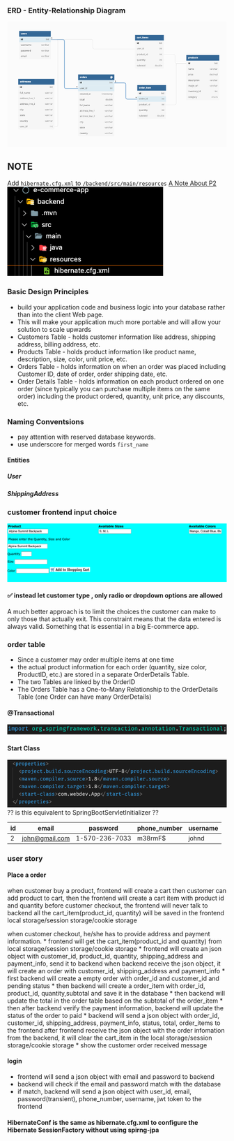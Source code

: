 ### ERD - Entity-Relationship Diagram
<!-- <iframe
  src="https://dbdiagram.io/d/62733e857f945876b6bb6479"
  style="width:100%; height:100%;"
></iframe> -->
![](/backend/images/database/Screen%20Shot%202022-05-15%20at%204.56.54%20AM.png)

## NOTE
Add `hibernate.cfg.xml` to `/backend/src/main/resources`
[A Note About P2](https://github.com/220328-Java-Full-Stack-AWS/Curriculum-Notes/blob/main/P2.md)
![](./images/database/Screen%20Shot%202022-05-04%20at%209.14.08%20PM.png)

### Basic Design Principles
* build your application code and business logic into your database rather than into the client Web page.
* This will make your application much more portable and will allow your solution to scale upwards
* Customers Table - holds customer information like address, shipping address, billing address, etc.
* Products Table - holds product information like product name, description, size, color, unit price, etc.
* Orders Table - holds information on when an order was placed including Customer ID, date of order, order shipping date, etc.
* Order Details Table - holds information on each product ordered on one order (since typically you can purchase multiple items on the same order) including the product ordered, quantity, unit price, any discounts, etc.

### Naming Conventsions
* pay attention with reserved database keywords.
* use underscore for merged words `first_name`



#### Entities
##### User
##### ShippingAddress

### customer frontend input choice
![](./images/database/Screen%20Shot%202022-05-07%20at%2011.25.11%20AM.png)
#### ✅  instead let customer type , only radio or dropdown options are allowed
A much better approach is to limit the choices the customer can make to only those that actually exit. This constraint means that the data entered is always valid. Something that is essential in a big E-commerce app.

### order table
* Since a customer may order multiple items at one time
* the actual product information for each order (quantity, size color, ProductID, etc.) are stored in a separate OrderDetails Table. 
* The two Tables are linked by the OrderID 
* The Orders Table has a One-to-Many Relationship to the OrderDetails Table (one Order can have many OrderDetails)

#### @Transactional
![](/backend/images/spring/Screen%20Shot%202022-05-17%20at%203.36.48%20AM.png)

#### Start Class
![](images/spring/Screen%20Shot%202022-05-17%20at%208.02.43%20AM.png)
?? is this equivalent to SpringBootServletInitializer ??

| id  | email          | password       | phone_number | username |
| --- | -------------- | -------------- | ------------ | -------- |
| 2   | john@gmail.com | 1-570-236-7033 | m38rmF$      | johnd    |

### user story
#### Place a order
when customer buy a product, frontend will create a cart then customer can add product to cart, then the frontend will create a cart item with product id and quantity before customer checkout, the frontend will never talk to backend all the cart_item(product_id, quantity) will be saved in the frontend local storage/session storage/cookie storage

when customer checkout, he/she has to provide address and payment information. * frontend will get the cart_item(product_id and quantity) from local storage/session storage/cookie storage * frontend will create an json object with customer_id, product_id, quantity, shipping_address and payment_info, send it to backend
when backend receive the json object, it will create an order with customer_id, shipping_address and payment_info * first backend will create a empty order with order_id and customer_id and pending status * then backend will create a order_item with order_id, product_id, quantity,subtotal and save it in the database * then backend will update the total in the order table based on the subtotal of the order_item * then after backend verify the payment information, backend will update the status of the order to paid * backend will send a json object with order_id, customer_id, shipping_address, payment_info, status, total, order_items to the frontend
after frontend receive the json object with the order infomation from the backend, it will clear the cart_item in the local storage/session storage/cookie storage * show the customer order received message

#### login
* frontend will send a json object with email and password to backend
* backend will check if the email and password match with the database
* if match, backend will send a json object with user_id, email, password(transient), phone_number, username, jwt token to the frontend


#### HibernateConf is the same as hibernate.cfg.xml to configure the Hibernate SessionFactory without using spirng-jpa